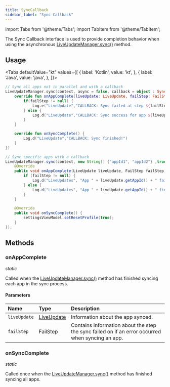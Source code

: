 ```yaml
---
title: SyncCallback
sidebar_label: "Sync Callback"
---
```


import Tabs from '@theme/Tabs';
import TabItem from '@theme/TabItem';

The Sync Callback interface is used to provide completion behavior when using the asynchronous [LiveUpdateManager.sync()](./live-update-manager#sync) method.

## Usage

<Tabs
defaultValue="kt"
values={[
{ label: 'Kotlin', value: 'kt', },
{ label: 'Java', value: 'java', },
]}>
<TabItem value="kt">

```kotlin
// Sync all apps not in parallel and with a callback
LiveUpdateManager.sync(context, async = false, callback = object : SyncCallback {
    override fun onAppComplete(liveUpdate: LiveUpdate, failStep: FailStep?) {
        if(failStep != null) {
            Log.e("LiveUpdate","CALLBACK: Sync failed at step ${failStep.name} for app ${liveUpdate.appId}!")
        } else {
            Log.d("LiveUpdate","CALLBACK: Sync success for app ${liveUpdate.appId}!")
        }
    }

    override fun onSyncComplete() {
        Log.d("LiveUpdate","CALLBACK: Sync finished!")
    }
})
```

</TabItem>
<TabItem value="java">

```java
// Sync specific apps with a callback
LiveUpdateManager.sync(context, new String[] {"appId1", "appId2"} ,true, new SyncCallback() {
    @Override
    public void onAppComplete(LiveUpdate liveUpdate, FailStep failStep) {
        if (failStep != null) {
            Log.d("LiveUpdates", "App " + liveUpdate.getAppId() + " failed syncing at step " + failStep.name());
        } else {
            Log.d("LiveUpdates", "App " + liveUpdate.getAppId() + " finished syncing");
        }
    }

    @Override
    public void onSyncComplete() {
        settingsViewModel.setResetProfile(true);
    }
});
```

</TabItem>
</Tabs>

## Methods

### onAppComplete

_static_

Called when the [LiveUpdateManager.sync()](./live-update-manager#sync) method has finished syncing each app in the sync process.

#### Parameters

| Name         | Type                        | Description                                                                                      |
| :----------- | :-------------------------- | :----------------------------------------------------------------------------------------------- |
| `liveUpdate` | [LiveUpdate](./live-update) | Information about the app synced.                                                                |
| `failStep`   | FailStep                    | Contains information about the step the sync failed on if an error occurred when syncing an app. |

### onSyncComplete

_static_

Called once when the [LiveUpdateManager.sync()](./live-update-manager#sync) method has finished syncing all apps.
